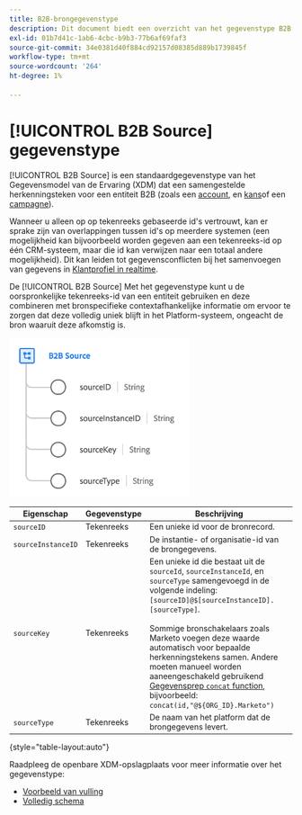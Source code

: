 ```yaml
---
title: B2B-brongegevenstype
description: Dit document biedt een overzicht van het gegevenstype B2B Source Experience Data Model (XDM).
exl-id: 01b7d41c-1ab6-4cbc-b9b3-77b6af69faf3
source-git-commit: 34e0381d40f884cd92157d08385d889b1739845f
workflow-type: tm+mt
source-wordcount: '264'
ht-degree: 1%

---
```


# [!UICONTROL B2B Source] gegevenstype

[!UICONTROL B2B Source] is een standaardgegevenstype van het Gegevensmodel van de Ervaring (XDM) dat een samengestelde herkenningsteken voor een entiteit B2B (zoals een [account](../classes/b2b/business-account.md), en [kans](../classes/b2b/business-opportunity.md)of een [campagne](../classes/b2b/business-campaign.md)).

Wanneer u alleen op op tekenreeks gebaseerde id&#39;s vertrouwt, kan er sprake zijn van overlappingen tussen id&#39;s op meerdere systemen (een mogelijkheid kan bijvoorbeeld worden gegeven aan een tekenreeks-id op één CRM-systeem, maar die id kan verwijzen naar een totaal andere mogelijkheid). Dit kan leiden tot gegevensconflicten bij het samenvoegen van gegevens in [Klantprofiel in realtime](../../profile/home.md).

De [!UICONTROL B2B Source] Met het gegevenstype kunt u de oorspronkelijke tekenreeks-id van een entiteit gebruiken en deze combineren met bronspecifieke contextafhankelijke informatie om ervoor te zorgen dat deze volledig uniek blijft in het Platform-systeem, ongeacht de bron waaruit deze afkomstig is.

![B2B-bronstructuur](../images/data-types/b2b-source.png)

| Eigenschap | Gegevenstype | Beschrijving |
| --- | --- | --- |
| `sourceID` | Tekenreeks | Een unieke id voor de bronrecord. |
| `sourceInstanceID` | Tekenreeks | De instantie- of organisatie-id van de brongegevens. |
| `sourceKey` | Tekenreeks | Een unieke id die bestaat uit de `sourceId`, `sourceInstanceId`, en `sourceType` samengevoegd in de volgende indeling: `[sourceID]@$[sourceInstanceID].[sourceType]`.<br><br>Sommige bronschakelaars zoals Marketo voegen deze waarde automatisch voor bepaalde herkenningstekens samen. Andere moeten manueel worden aaneengeschakeld gebruikend [Gegevensprep `concat` function](../../data-prep/functions.md#string), bijvoorbeeld: `concat(id,"@${ORG_ID}.Marketo")` |
| `sourceType` | Tekenreeks | De naam van het platform dat de brongegevens levert. |

{style=&quot;table-layout:auto&quot;}

Raadpleeg de openbare XDM-opslagplaats voor meer informatie over het gegevenstype:

* [Voorbeeld van vulling](https://github.com/adobe/xdm/blob/master/components/datatypes/b2b/b2b-source.example.1.json)
* [Volledig schema](https://github.com/adobe/xdm/blob/master/components/datatypes/b2b/b2b-source.schema.json)
